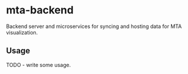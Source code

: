 # mta-backend

Backend server and microservices for syncing and hosting data for MTA visualization.

## Usage

TODO - write some usage.
